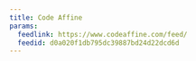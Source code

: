 ```yaml
---
title: Code Affine
params:
  feedlink: https://www.codeaffine.com/feed/
  feedid: d0a020f1db795dc39887bd24d22dcd6d
---
```

